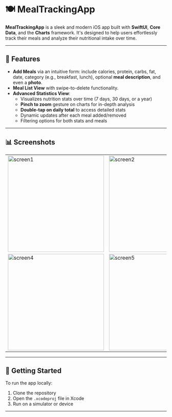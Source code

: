 
# 🍽️ MealTrackingApp

**MealTrackingApp** is a sleek and modern iOS app built with **SwiftUI**, **Core Data**, and the **Charts** framework. It's designed to help users effortlessly track their meals and analyze their nutritional intake over time.

---

## 📱 Features

- **Add Meals** via an intuitive form: include calories, protein, carbs, fat, date, category (e.g., breakfast, lunch), optional **meal description**, and even a **photo**.
- **Meal List View** with swipe-to-delete functionality.
- **Advanced Statistics View**:
  - Visualizes nutrition stats over time (7 days, 30 days, or a year)
  - **Pinch to zoom** gesture on charts for in-depth analysis
  - **Double-tap on daily total** to access detailed stats
  - Dynamic updates after each meal added/removed
  - Filtering options for both stats and meals

---

## 📊 Screenshots

<table>
  <tr>
    <td><img src="https://github.com/user-attachments/assets/e893b318-9fe3-4310-a4a0-0f74b14dc058" alt="screen1" width="300" /></td>
    <td><img src="https://github.com/user-attachments/assets/b870f5a2-7bff-4b83-acc3-7b560207f280" alt="screen2" width="300" /></td>
    <td><img src="https://github.com/user-attachments/assets/4f101119-6fa5-4112-a8d3-c785fed5bf73" alt="screen3" width="300" /></td>
  </tr>
  <tr>
    <td><img src="https://github.com/user-attachments/assets/bd673365-b364-42bf-a01c-21894ea42db6" alt="screen4" width="300" /></td>
    <td><img src="https://github.com/user-attachments/assets/e28d930c-9417-4d7a-8b38-542ad442dfb3" alt="screen5" width="300" /></td>
    <td><img src="https://github.com/user-attachments/assets/07aa3e46-69a7-4f17-8f62-80d86dfaeda9" alt="screen6" width="300" /></td>
  </tr>
</table>

---

## 🚀 Getting Started

To run the app locally:

1. Clone the repository
2. Open the `.xcodeproj` file in Xcode
3. Run on a simulator or device

---

